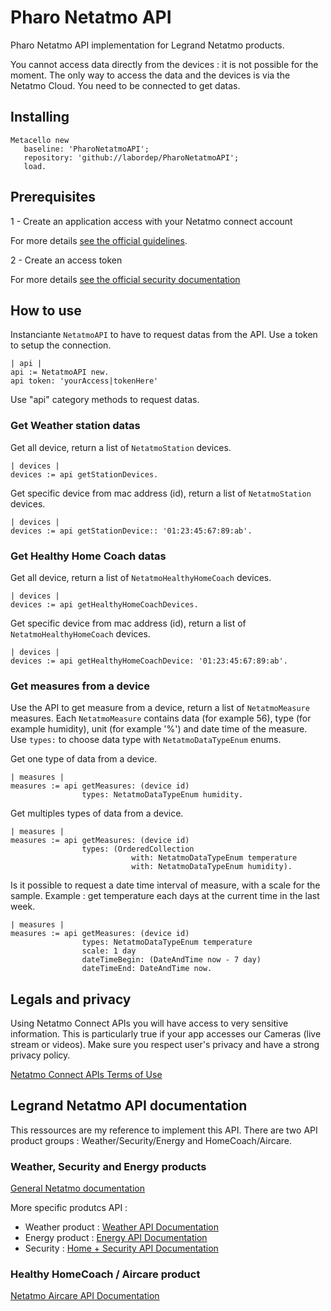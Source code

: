 # Pharo Netatmo API

Pharo Netatmo API implementation for Legrand Netatmo products.

You cannot access data directly from the devices : it is not possible for the moment. The only way to access the data and the devices is via the Netatmo Cloud. You need to be connected to get datas.

## Installing

```smalltalk
Metacello new
   baseline: 'PharoNetatmoAPI';
   repository: 'github://labordep/PharoNetatmoAPI';
   load.
```

## Prerequisites

1 - Create an application access with your Netatmo connect account

For more details [see the official guidelines](https://dev.netatmo.com/guideline).

2 - Create an access token

For more details [see the official security documentation](https://dev.netatmo.com/apidocumentation/oauth)

## How to use

Instanciante ```NetatmoAPI``` to have to request datas from the API. Use a token to setup the connection.

```smalltalk
| api |
api := NetatmoAPI new.
api token: 'yourAccess|tokenHere'
```

Use "api" category methods to request datas.

### Get Weather station datas

Get all device, return a list of ```NetatmoStation``` devices.

```smalltalk
| devices |
devices := api getStationDevices.
```

Get specific device from mac address (id), return a list of ```NetatmoStation``` devices.

```smalltalk
| devices |
devices := api getStationDevice:: '01:23:45:67:89:ab'.
```

### Get Healthy Home Coach datas

Get all device, return a list of ```NetatmoHealthyHomeCoach``` devices.

```smalltalk
| devices |
devices := api getHealthyHomeCoachDevices.
```

Get specific device from mac address (id), return a list of ```NetatmoHealthyHomeCoach``` devices.

```smalltalk
| devices |
devices := api getHealthyHomeCoachDevice: '01:23:45:67:89:ab'.
```

### Get measures from a device

Use the API to get measure from a device, return a list of ```NetatmoMeasure``` measures. 
Each ```NetatmoMeasure``` contains data (for example 56), type (for example humidity), unit (for example '%') and date time of the measure.
Use ```types:``` to choose data type with ```NetatmoDataTypeEnum``` enums.

Get one type of data from a device.

```smalltalk
| measures |
measures := api getMeasures: (device id) 
                types: NetatmoDataTypeEnum humidity.
```

Get multiples types of data from a device.

```smalltalk
| measures |
measures := api getMeasures: (device id) 
                types: (OrderedCollection 
                           with: NetatmoDataTypeEnum temperature 
                           with: NetatmoDataTypeEnum humidity).
```

Is it possible to request a date time interval of measure, with a scale for the sample.
Example : get temperature each days at the current time in the last week.

```smalltalk
| measures |
measures := api getMeasures: (device id) 
                types: NetatmoDataTypeEnum temperature 
                scale: 1 day 
                dateTimeBegin: (DateAndTime now - 7 day) 
                dateTimeEnd: DateAndTime now.
```

## Legals and privacy

Using Netatmo Connect APIs you will have access to very sensitive information. This is particularly true if your app accesses our Cameras (live stream or videos). Make sure you respect user's privacy and have a strong privacy policy.

[Netatmo Connect APIs Terms of Use](https://dev.netatmo.com/legal) 

## Legrand Netatmo API documentation

This ressources are my reference to implement this API.
There are two API product groups : Weather/Security/Energy and HomeCoach/Aircare.

### Weather, Security and Energy products

[General Netatmo documentation](https://dev.netatmo.com/)

More specific produtcs API :
- Weather product : [Weather API Documentation](https://dev.netatmo.com/apidocumentation/weather)
- Energy product : [Energy API Documentation](https://dev.netatmo.com/apidocumentation/energy)
- Security : [Home + Security API Documentation](https://dev.netatmo.com/apidocumentation/security)

### Healthy HomeCoach / Aircare product

[Netatmo Aircare API Documentation](https://dev.netatmo.com/apidocumentation/aircare)
